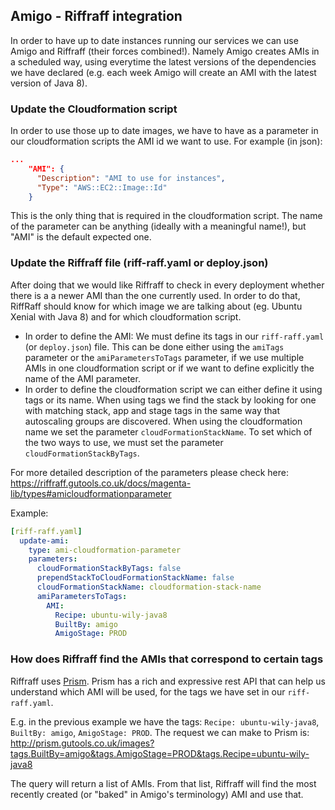 ## Amigo - Riffraff integration

In order to have up to date instances running our services we can use Amigo and Riffraff (their forces combined!).
Namely Amigo creates AMIs in a scheduled way, using everytime the latest versions of the dependencies we have declared 
(e.g. each week Amigo will create an AMI with the latest version of Java 8).


### Update the Cloudformation script
In order to use those up to date images, we have to have as a parameter in our cloudformation scripts the AMI id we want to use.
For example (in json):
```json
...
    "AMI": {
      "Description": "AMI to use for instances",
      "Type": "AWS::EC2::Image::Id"
    }
```
This is the only thing that is required in the cloudformation script. The name of the parameter can be anything (ideally with a meaningful name!), but "AMI" is the default expected one.


### Update the Riffraff file (riff-raff.yaml or deploy.json)
After doing that we would like Riffraff to check in every deployment whether there is a a newer AMI than the one currently used. In order to do that, RiffRaff should know for which image we are talking about (eg. Ubuntu Xenial with Java 8) and for which cloudformation script.
 -	In order to define the AMI: We must define its tags in our `riff-raff.yaml` (or `deploy.json`) file. This can be done either using the `amiTags` parameter or the `amiParametersToTags` parameter, if we use multiple AMIs in one cloudformation script or if we want to define explicitly the name of the AMI parameter. 
 -	In order to define the cloudformation script we can either define it using tags or its name. When using tags we find the stack 	by looking for one with matching stack, app and stage tags in the same way that autoscaling groups are discovered. When using the cloudformation name we set the parameter `cloudFormationStackName`. To set which of the two ways to use, we must set the parameter `cloudFormationStackByTags`.

For more detailed description of the parameters please check here: 
https://riffraff.gutools.co.uk/docs/magenta-lib/types#amicloudformationparameter

Example:
```yaml
[riff-raff.yaml]
  update-ami:
    type: ami-cloudformation-parameter
    parameters:
      cloudFormationStackByTags: false
      prependStackToCloudFormationStackName: false
      cloudFormationStackName: cloudformation-stack-name
      amiParametersToTags:
        AMI:
          Recipe: ubuntu-wily-java8
          BuiltBy: amigo
          AmigoStage: PROD 
```

### How does Riffraff find the AMIs that correspond to certain tags
Riffraff uses [Prism](https://github.com/guardian/prism).
Prism has a rich and expressive rest API that can help us understand which AMI will be used, for the tags we have set in our `riff-raff.yaml`.

E.g. in the previous example we have the tags: `Recipe: ubuntu-wily-java8`, `BuiltBy: amigo`, `AmigoStage: PROD`.
The request we can make to Prism is:
http://prism.gutools.co.uk/images?tags.BuiltBy=amigo&tags.AmigoStage=PROD&tags.Recipe=ubuntu-wily-java8

The query will return a list of AMIs. 
From that list, Riffraff will find the most recently created (or "baked" in Amigo's terminology) AMI and use that.



